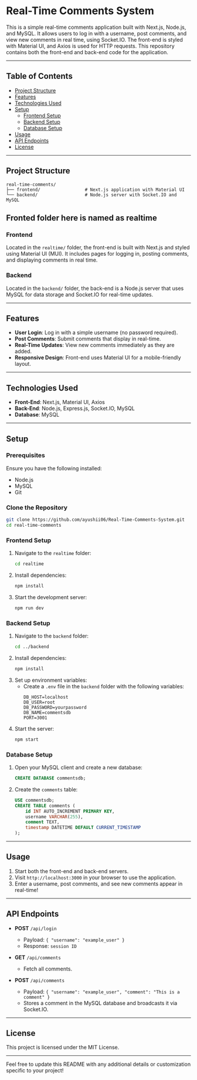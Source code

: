 

# Real-Time Comments System

This is a simple real-time comments application built with Next.js, Node.js, and MySQL. It allows users to log in with a username, post comments, and view new comments in real time, using Socket.IO. The front-end is styled with Material UI, and Axios is used for HTTP requests. This repository contains both the front-end and back-end code for the application.

---

## Table of Contents
- [Project Structure](#project-structure)
- [Features](#features)
- [Technologies Used](#technologies-used)
- [Setup](#setup)
  - [Frontend Setup](#frontend-setup)
  - [Backend Setup](#backend-setup)
  - [Database Setup](#database-setup)
- [Usage](#usage)
- [API Endpoints](#api-endpoints)
- [License](#license)

---

## Project Structure

```
real-time-comments/
├── frontend/                 # Next.js application with Material UI
└── backend/                  # Node.js server with Socket.IO and MySQL
```
Fronted folder here is named as realtime
---

### Frontend
Located in the `realtime/` folder, the front-end is built with Next.js and styled using Material UI (MUI). It includes pages for logging in, posting comments, and displaying comments in real time.

### Backend
Located in the `backend/` folder, the back-end is a Node.js server that uses MySQL for data storage and Socket.IO for real-time updates.

---

## Features

- **User Login**: Log in with a simple username (no password required).
- **Post Comments**: Submit comments that display in real-time.
- **Real-Time Updates**: View new comments immediately as they are added.
- **Responsive Design**: Front-end uses Material UI for a mobile-friendly layout.

---

## Technologies Used

- **Front-End**: Next.js, Material UI, Axios
- **Back-End**: Node.js, Express.js, Socket.IO, MySQL
- **Database**: MySQL

---

## Setup

### Prerequisites

Ensure you have the following installed:
- Node.js
- MySQL
- Git

### Clone the Repository

```bash
git clone https://github.com/ayushii06/Real-Time-Comments-System.git
cd real-time-comments
```

### Frontend Setup

1. Navigate to the `realtime` folder:
    ```bash
    cd realtime
    ```
2. Install dependencies:
    ```bash
    npm install
    ```
3. Start the development server:
    ```bash
    npm run dev
    ```

### Backend Setup

1. Navigate to the `backend` folder:
    ```bash
    cd ../backend
    ```
2. Install dependencies:
    ```bash
    npm install
    ```
3. Set up environment variables:
   - Create a `.env` file in the `backend` folder with the following variables:
     ```
     DB_HOST=localhost
     DB_USER=root
     DB_PASSWORD=yourpassword
     DB_NAME=commentsdb
     PORT=3001
     ```
4. Start the server:
    ```bash
    npm start
    ```

### Database Setup

1. Open your MySQL client and create a new database:
    ```sql
    CREATE DATABASE commentsdb;
    ```
2. Create the `comments` table:
    ```sql
    USE commentsdb;
    CREATE TABLE comments (
        id INT AUTO_INCREMENT PRIMARY KEY,
        username VARCHAR(255),
        comment TEXT,
        timestamp DATETIME DEFAULT CURRENT_TIMESTAMP
    );
    ```

---

## Usage

1. Start both the front-end and back-end servers.
2. Visit `http://localhost:3000` in your browser to use the application.
3. Enter a username, post comments, and see new comments appear in real-time!

---

## API Endpoints

- **POST** `/api/login`
   - Payload: `{ "username": "example_user" }`
   - Response: `session ID`

- **GET** `/api/comments`
   - Fetch all comments.

- **POST** `/api/comments`
   - Payload: `{ "username": "example_user", "comment": "This is a comment" }`
   - Stores a comment in the MySQL database and broadcasts it via Socket.IO.

---

## License

This project is licensed under the MIT License.

--- 

Feel free to update this README with any additional details or customization specific to your project!
